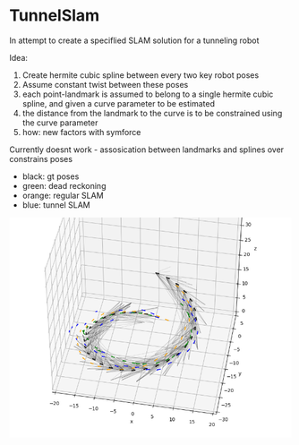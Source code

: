 # TunnelSlam
In attempt to create a speciflied SLAM solution for a tunneling robot

Idea:

1) Create hermite cubic spline between every two key robot poses
2) Assume constant twist between these poses
3) each point-landmark is assumed to belong to a single hermite cubic spline, and given a curve parameter to be estimated
4) the distance from the landmark to the curve is to be constrained using the curve parameter
5) how: new factors with symforce

Currently doesnt work - assosication between landmarks and splines over constrains poses
* black: gt poses
* green: dead reckoning
* orange: regular SLAM
* blue: tunnel SLAM

![Alt text](/docs/image.png?raw=true "image")

